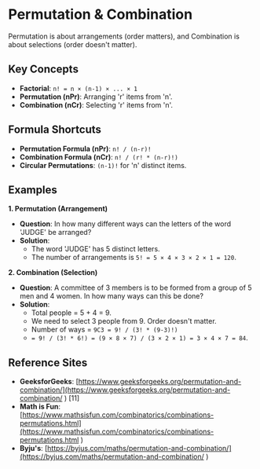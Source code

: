 # Permutation & Combination

Permutation is about arrangements (order matters), and Combination is about selections (order doesn't matter).

## Key Concepts
*   **Factorial**: `n! = n × (n-1) × ... × 1`
*   **Permutation (nPr)**: Arranging 'r' items from 'n'.
*   **Combination (nCr)**: Selecting 'r' items from 'n'.

## Formula Shortcuts
*   **Permutation Formula (nPr)**: `n! / (n-r)!`
*   **Combination Formula (nCr)**: `n! / (r! * (n-r)!)`
*   **Circular Permutations**: `(n-1)!` for 'n' distinct items.

## Examples

**1. Permutation (Arrangement)**
*   **Question**: In how many different ways can the letters of the word 'JUDGE' be arranged?
*   **Solution**:
    *   The word 'JUDGE' has 5 distinct letters.
    *   The number of arrangements is `5! = 5 × 4 × 3 × 2 × 1 = 120`.

**2. Combination (Selection)**
*   **Question**: A committee of 3 members is to be formed from a group of 5 men and 4 women. In how many ways can this be done?
*   **Solution**:
    *   Total people = 5 + 4 = 9.
    *   We need to select 3 people from 9. Order doesn't matter.
    *   Number of ways = `9C3 = 9! / (3! * (9-3)!)`
    *   `= 9! / (3! * 6!) = (9 × 8 × 7) / (3 × 2 × 1) = 3 × 4 × 7 = 84`.

## Reference Sites
*   **GeeksforGeeks**: [https://www.geeksforgeeks.org/permutation-and-combination/](https://www.geeksforgeeks.org/permutation-and-combination/ ) [11]
*   **Math is Fun**: [https://www.mathsisfun.com/combinatorics/combinations-permutations.html](https://www.mathsisfun.com/combinatorics/combinations-permutations.html )
*   **Byju's**: [https://byjus.com/maths/permutation-and-combination/](https://byjus.com/maths/permutation-and-combination/ )
